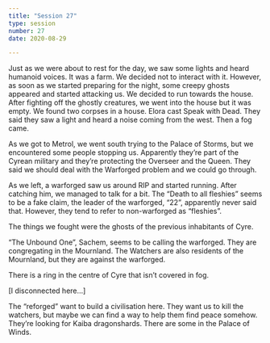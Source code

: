 ```yaml
---
title: "Session 27"
type: session
number: 27
date: 2020-08-29

---
```


Just as we were about to rest for the day, we saw some lights and heard humanoid voices. It was a farm. We decided not to interact with it. However, as soon as we started preparing for the night, some creepy ghosts appeared and started attacking us. We decided to run towards the house.
After fighting off the ghostly creatures, we went into the house but it was empty.
We found two corpses in a house. Elora cast Speak with Dead. They said they saw a light and heard a noise coming from the west. Then a fog came. 

As we got to Metrol, we went south trying to the Palace of Storms, but we encountered some people stopping us. Apparently they’re part of the Cyrean military and they’re protecting the Overseer and the Queen. They said we should deal with the Warforged problem and we could go through.

As we left, a warforged saw us around RIP and started running. After catching him, we managed to talk for a bit. The “Death to all fleshies” seems to be a fake claim, the leader of the warforged, “22”, apparently never said that. However, they tend to refer to non-warforged as “fleshies”.

The things we fought were the ghosts of the previous inhabitants of Cyre.

“The Unbound One”, Sachem, seems to be calling the warforged. They are congregating in the Mournland. The Watchers are also residents of the Mournland, but they are against the warforged.

There is a ring in the centre of Cyre that isn’t covered in fog.

[I disconnected here…]

The “reforged” want to build a civilisation here. They want us to kill the watchers, but maybe we can find a way to help them find peace somehow. They’re looking for Kaiba dragonshards. There are some in the Palace of Winds.
